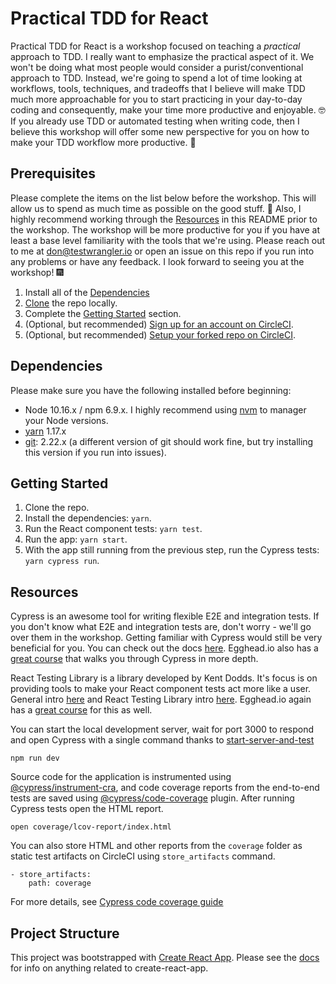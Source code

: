 # Practical TDD for React

Practical TDD for React is a workshop focused on teaching a _practical_ approach to TDD. I really want to emphasize the practical aspect of it. We won't be doing what most people would consider a purist/conventional approach to TDD. Instead, we're going to spend a lot of time looking at workflows, tools, techniques, and tradeoffs that I believe will make TDD much more approachable for you to start practicing in your day-to-day coding and consequently, make your time more productive and enjoyable. :nerd_face: If you already use TDD or automated testing when writing code, then I believe this workshop will offer some new perspective for you on how to make your TDD workflow more productive. :rocket:

## Prerequisites

Please complete the items on the list below before the workshop. This will allow us to spend as much time as possible on the good stuff. :pizza: Also, I highly recommend working through the [Resources](#Resources) in this README prior to the workshop. The workshop will be more productive for you if you have at least a base level familiarity with the tools that we're using. Please reach out to me at don@testwrangler.io or open an issue on this repo if you run into any problems or have any feedback. I look forward to seeing you at the workshop! :fireworks:

1. Install all of the [Dependencies](#dependencies)
2. [Clone](https://help.github.com/en/articles/cloning-a-repository) the repo locally.
3. Complete the [Getting Started](#getting-started) section.
4. (Optional, but recommended) [Sign up for an account on CircleCI](https://circleci.com/).
5. (Optional, but recommended) [Setup your forked repo on CircleCI](https://circleci.com/docs/2.0/getting-started/).

## Dependencies

Please make sure you have the following installed before beginning:

- Node 10.16.x / npm 6.9.x. I highly recommend using [nvm](https://github.com/nvm-sh/nvm) to manager your Node versions.
- [yarn](https://yarnpkg.com/en/) 1.17.x
- [git](https://git-scm.com/): 2.22.x (a different version of git should work fine, but try installing this version if you run into issues).

## Getting Started

1. Clone the repo.
2. Install the dependencies: `yarn`.
3. Run the React component tests: `yarn test`.
4. Run the app: `yarn start`.
5. With the app still running from the previous step, run the Cypress tests: `yarn cypress run`.

## Resources

Cypress is an awesome tool for writing flexible E2E and integration tests. If you don't know what E2E and integration tests are, don't worry - we'll go over them in the workshop. Getting familiar with Cypress would still be very beneficial for you. You can check out the docs [here](https://docs.cypress.io/guides/overview/why-cypress.html#In-a-nutshell). Egghead.io also has a [great course](https://egghead.io/courses/test-production-ready-apps-with-cypress) that walks you through Cypress in more depth.

React Testing Library is a library developed by Kent Dodds. It's focus is on providing tools to make your React component tests act more like a user. General intro [here](https://testing-library.com/docs/intro) and React Testing Library intro [here](https://testing-library.com/docs/react-testing-library/intro). Egghead.io again has a [great course](https://egghead.io/lessons/react-confidently-ship-production-react-apps) for this as well.

You can start the local development server, wait for port 3000 to respond and open Cypress with a single command thanks to [start-server-and-test](https://github.com/bahmutov/start-server-and-test)

```shell
npm run dev
```

Source code for the application is instrumented using [@cypress/instrument-cra](https://github.com/cypress-io/instrument-cra), and code coverage reports from the end-to-end tests are saved using [@cypress/code-coverage](https://github.com/cypress-io/code-coverage) plugin. After running Cypress tests open the HTML report.

```shell
open coverage/lcov-report/index.html
```

You can also store HTML and other reports from the `coverage` folder as static test artifacts on CircleCI using `store_artifacts` command.

```
- store_artifacts:
    path: coverage
```

For more details, see [Cypress code coverage guide](https://on.cypress.io/code-coverage)

## Project Structure

This project was bootstrapped with [Create React App](https://github.com/facebook/create-react-app). Please see the [docs](https://facebook.github.io/create-react-app/docs) for info on anything related to create-react-app.
